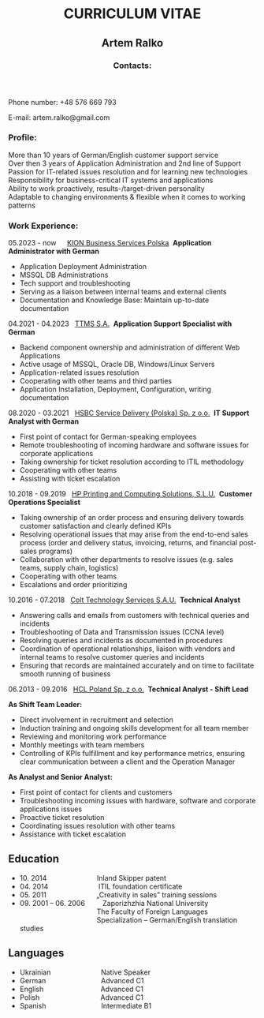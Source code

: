 <body>
        <h1 align="center">CURRICULUM VITAE</h1>
    </header>
    <div class="container">
        <section class="bio">
            <h2 align="center">Artem Ralko</h2>
        <header>
        <h3>Contacts:</h3>
    </header>
             <p>Phone number:	+48 576 669 793</p>
             <p>E-mail:		artem.ralko@gmail.com</p>
      <h3>Profile:</h3>
            <p>More than 10 years of German/English customer support service <br>
            Over then 3 years of Application Administration and 2nd line of Support <br>
            Passion for IT-related issues resolution and for learning new technologies <br>
            Responsibility for business-critical IT systems and applications <br>
            Ability to work proactively, results-/target-driven personality <br>
            Adaptable to changing environments & flexible when it comes to working patterns <br> </p>
        <h3>Work Experience:</h3>
<p>05.2023 - now &emsp; <a href="https://www.kiongroup.com/en/Landing-Pages/KION-Business-Services-Polska/">KION Business Services Polska</a>&nbsp;
    <b>Application Administrator with German </b>
                <ul>
                <li>Application Deployment Administration</li>
                <li>MSSQL DB Administrations</li>
                <li>Tech support and troubleshooting</li>
                <li>Serving as a liaison between internal teams and external clients</li>
                <li>Documentation and Knowledge Base: Maintain up-to-date documentation</li>
            </ul>
<p>04.2021 - 04.2023 &nbsp; <a href="https://www.kiongroup.com/en/Landing-Pages/KION-Business-Services-Polska/">TTMS S.A.</a>&nbsp;
    <b>Application Support Specialist with German</b>
                <ul>
                <li>Backend component ownership and administration of different Web Applications</li>
                <li>Active usage of MSSQL, Oracle DB, Windows/Linux Servers</li>
                <li>Application-related issues resolution</li>
                <li>Cooperating with other teams and third parties</li>
                <li>Application Installation, Deployment, Configuration, writing documentation</li>
            </ul>  
<p>08.2020 - 03.2021 &nbsp; <a href="https://www.about.hsbc.pl/pl-pl/hsbc-in-poland/hsbc-service-delivery">HSBC Service Delivery (Polska) Sp. z o.o.</a>&nbsp;
    <b>IT Support Analyst with German</b>
                <ul>
                <li>First point of contact for German-speaking employees</li>
                <li>Remote troubleshooting of incoming hardware and software issues for corporate applications</li>
                <li>Taking ownership for ticket resolution according to ITIL methodology</li>
                <li>Cooperating with other teams</li>
                <li>Assisting with ticket escalation</li>
            </ul>
<p>10.2018 - 09.2019 &nbsp; <a href="https://www.about.hsbc.pl/pl-pl/hsbc-in-poland/hsbc-service-delivery">HP Printing and Computing Solutions, S.L.U.</a>&nbsp;
    <b>Customer Operations Specialist</b>
                <ul>
                <li>Taking ownership of an order process and ensuring delivery towards customer satisfaction and clearly defined KPIs</li>
                <li>Resolving operational issues that may arise from the end-to-end sales process (order and delivery status, invoicing, returns, and financial post-sales programs)</li>
                <li>Collaboration with other departments to resolve issues (e.g. sales teams, supply chain, logistics)</li>
                <li>Cooperating with other teams</li>
                <li>Escalations and order prioritizing</li>
            </ul>
<p>10.2016 - 07.2018 &nbsp; <a href="https://www.colt.net/">Colt Technology Services S.A.U.</a>&nbsp;
    <b>Technical Analyst</b>
                <ul>
                <li>Answering calls and emails from customers with technical queries and incidents</li>
                <li>Troubleshooting of Data and Transmission issues (CCNA level)</li>
                <li>Resolving queries and incidents as documented in procedures</li>
                <li>Coordination of operational relationships, liaison with vendors and internal teams to resolve customer queries and incidents</li>
                <li>Ensuring that records are maintained accurately and on time to facilitate smooth running of business</li>
            </ul>
<p>06.2013 - 09.2016 &nbsp; <a href="https://www.hcltech.com/geo-presence/poland">HCL Poland Sp. z o.o.</a>&nbsp;
    <b>Technical Analyst - Shift Lead</b>
    <p></p>
    <b>As Shift Team Leader:</b>
       <ul>
                <li>Direct involvement in recruitment and selection</li>
                <li>Induction training and ongoing skills development for all team member</li>
                <li>Reviewing and monitoring work performance </li>
                <li>Monthly meetings with team members</li>
                <li>Controlling of KPIs fulfillment and key performance metrics, ensuring clear communication between a client and the Operation Manager</li>
            </ul>
    <b>As Analyst and Senior Analyst:</b>
                <ul>
                <li>First point of contact for clients and customers</li>
                <li>Troubleshooting incoming issues with hardware, software and corporate applications issues</li>
                <li>Proactive ticket resolution</li>
                <li>Coordinating issues resolution with other teams</li>
                <li>Assistance with ticket escalation</li>
            </ul>
        </section>
        <section class="Education">
            <h2>Education</h2>
            <ul>
                <li>10. 2014 &emsp;&emsp;&emsp;&emsp;&emsp;&emsp;&emsp;Inland Skipper patent</li>
                <li>04. 2014 &emsp;&emsp;&emsp;&emsp;&emsp;&emsp;&emsp;ITIL foundation certificate </li>
                <li>05. 2011 &emsp;&emsp;&emsp;&emsp;&emsp;&emsp;&emsp;„Creativity in sales” training sessions </li>
                <li>09. 2001 – 06. 2006 &emsp;&emsp;&nbsp;Zaporizhzhia National University<br>
  &emsp;&emsp;&emsp;&emsp;&emsp;&emsp;&emsp;&emsp;&emsp;&emsp; &nbsp; &nbsp;The Faculty of Foreign Languages<br> 
 &emsp;&emsp;&emsp;&emsp;&emsp;&emsp;&emsp;&emsp;&emsp;&emsp; &nbsp; &nbsp;Specialization – German/English translation studies 
</li>
            </ul>
        </section>
        <section class="languages">
            <h2>Languages</h2>
            <ul>
                <li>Ukrainian &emsp;&emsp;&emsp;&emsp;&emsp;&emsp;&emsp;Native Speaker</li>
                <li>German&emsp;&emsp;&emsp;&emsp;&emsp;&emsp;&emsp;&ensp;&ensp;Advanced C1</li>
                <li>English&emsp;&emsp;&emsp;&emsp;&emsp;&emsp;&emsp;&nbsp;&ensp;&ensp;Advanced C1</li>
                <li>Polish &emsp;&emsp;&emsp;&emsp;&emsp;&emsp;&emsp;&nbsp;&emsp; Advanced C1</li>
                <li>Spanish&emsp;&emsp;&emsp;&emsp;&emsp;&emsp;&emsp;&ensp;&ensp;Intermediate B1</li>
            </ul>
        </section>
    </div>
</body>

